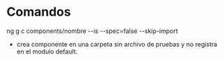 # Comandos

ng g c components/nombre --is --spec=false --skip-import 
- crea componente en una carpeta sin archivo de pruebas y no registra en el modulo default.

